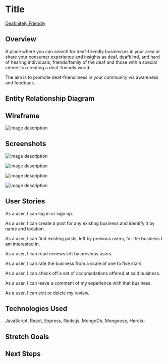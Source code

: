 # Title

[Deafinitely Friendly]()

## Overview
 A place where you can search for deaf-friendly businesses in your area or share your consumer experience and insights as deaf, deafblind, and hard of hearing individuals, friends/family of the deaf and those with a special interest in creating a deaf-friendly world.
  
The aim is to promote deaf-friendliness in your community via awareness and feedback.

## Entity Relationship Diagram


## Wireframe

![image description](../master/public/images/wireframe.jpg)

## Screenshots

![image description](../master/public/images/home.jpg)

![image description](../master/public/images/business.jpg)

![image description](../master/public/images/reviews.jpg)

![image description](../master/public/images/form.jpg)


## User Stories

As a user, I can log in or sign up. 

As a user, I can create a post for any existing business and identify it by name and location.

As a user, I can find existing posts, left by previous users, for the business I am interested in.

As a user, I can read reviews left by previous users.

As a user, I can rate the business from a scale of one to five stars. 

As a user, I can check off a set of accomadations offered at said business.

As a user, I can leave a comment of my experience with that business. 

As a user, I can edit or delete my review.


## Technologies Used
JavaScript, React, Express, Node.js, MongoDb, Mongoose, Heroku

## Stretch Goals



## Next Steps

